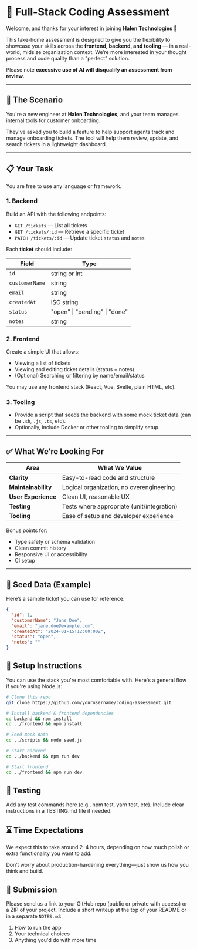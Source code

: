 # 🧪 Full-Stack Coding Assessment

Welcome, and thanks for your interest in joining **Halen Technologies** 🎉

This take-home assessment is designed to give you the flexibility to showcase your skills across the **frontend, backend, and tooling** — in a real-world, midsize organization context. We’re more interested in your thought process and code quality than a "perfect" solution.

Please note **excessive use of AI will disqualify an assessment from review.** 

---

## 📘 The Scenario

You're a new engineer at **Halen Technologies**, and your team manages internal tools for customer onboarding.

They've asked you to build a feature to help support agents track and manage onboarding tickets. The tool will help them review, update, and search tickets in a lightweight dashboard.

---

## 📋 Your Task

You are free to use any language or framework.

### 1. Backend

Build an API with the following endpoints:

- `GET /tickets` — List all tickets
- `GET /tickets/:id` — Retrieve a specific ticket
- `PATCH /tickets/:id` — Update ticket `status` and `notes`

Each **ticket** should include:

| Field         | Type     |
|---------------|----------|
| `id`          | string or int |
| `customerName`| string   |
| `email`       | string   |
| `createdAt`   | ISO string |
| `status`      | "open" \| "pending" \| "done" |
| `notes`       | string   |

### 2. Frontend

Create a simple UI that allows:

- Viewing a list of tickets
- Viewing and editing ticket details (status + notes)
- (Optional) Searching or filtering by name/email/status

You may use any frontend stack (React, Vue, Svelte, plain HTML, etc).

### 3. Tooling

- Provide a script that seeds the backend with some mock ticket data (can be `.sh`, `.js`, `.ts`, etc).
- Optionally, include Docker or other tooling to simplify setup.

---

## ✅ What We’re Looking For

| Area         | What We Value                           |
|--------------|------------------------------------------|
| **Clarity**   | Easy-to-read code and structure         |
| **Maintainability** | Logical organization, no overengineering |
| **User Experience** | Clean UI, reasonable UX            |
| **Testing**   | Tests where appropriate (unit/integration) |
| **Tooling**   | Ease of setup and developer experience  |

Bonus points for:
- Type safety or schema validation
- Clean commit history
- Responsive UI or accessibility
- CI setup

---

## 🧪 Seed Data (Example)

Here’s a sample ticket you can use for reference:

```json
{
  "id": 1,
  "customerName": "Jane Doe",
  "email": "jane.doe@example.com",
  "createdAt": "2024-01-15T12:00:00Z",
  "status": "open",
  "notes": ""
}
```

## 🚀 Setup Instructions

You can use the stack you're most comfortable with. Here's a general flow if you're using Node.js:

```bash
# Clone this repo
git clone https://github.com/yourusername/coding-assessment.git

# Install backend & frontend dependencies
cd backend && npm install
cd ../frontend && npm install

# Seed mock data
cd ../scripts && node seed.js

# Start backend
cd ../backend && npm run dev

# Start frontend
cd ../frontend && npm run dev
```

## 🧪 Testing
Add any test commands here (e.g., npm test, yarn test, etc). Include clear instructions in a TESTING.md file if needed.

## ⌛ Time Expectations
We expect this to take around 2–4 hours, depending on how much polish or extra functionality you want to add.

Don’t worry about production-hardening everything—just show us how you think and build.

## 📮 Submission
Please send us a link to your GitHub repo (public or private with access) or a ZIP of your project. Include a short writeup at the top of your README or in a separate `NOTES.md`:

1. How to run the app
2. Your technical choices
3. Anything you'd do with more time
